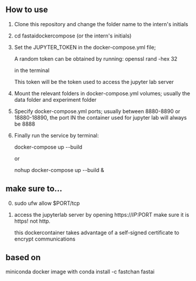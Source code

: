 ## How to use
1. Clone this repository and change the folder name to the intern's initials
2. cd fastaidockercompose (or the intern's initials)
3. Set the JUPYTER_TOKEN in the docker-compose.yml file; 

    A random token can be obtained by running: openssl rand -hex 32

    in the terminal

    This token will be the token used to access the jupyter lab server

4. Mount the relevant folders in docker-compose.yml volumes; usually the data folder and experiment folder
5. Specify docker-compose.yml ports; usually between 8880-8890 or 18880-18890, the port IN the container used for jupyter lab will always be 8888
6. Finally run the service by terminal:

    docker-compose up --build

    or

    nohup docker-compose up --build &

## make sure to...
0. sudo ufw allow $PORT/tcp
1. access the jupyterlab server by opening https://$IP:$PORT  make sure it is https! not http. 

    this dockercontainer takes advantage of a self-signed certificate to encrypt communications

## based on 
miniconda docker image with conda install -c fastchan fastai
